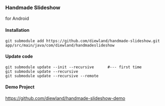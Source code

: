 ### Handmade Slideshow

for Android

#### Installation

```
git submodule add https://github.com/diewland/handmade-slideshow.git app/src/main/java/com/diewland/handmadeslideshow
```

#### Update code

```
git submodule update --init --recursive      #--- first time
git submodule update --recursive
git submodule update --recursive --remote
```

#### Demo Project

https://github.com/diewland/handmade-slideshow-demo
